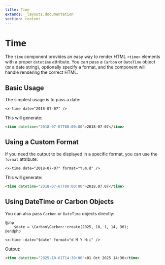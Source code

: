 ```yaml
---
title: Time
extends: _layouts.documentation
section: content
---
```


# Time

The `time` component provides an easy way to render HTML `<time>` elements with a proper `datetime` attribute. 
You can pass a `Carbon` or `DateTime` object (or a date string), optionally specify a format, and the component will handle rendering the correct HTML.

## Basic Usage

The simplest usage is to pass a date:

```blade
<x-time date="2018-07-07" />
````

This will generate:

```html
<time datetime="2018-07-07T00:00:00">2018-07-07</time>
```

## Using a Custom Format

If you need the output to be displayed in a specific format, you can use the `format` attribute:

```blade
<x-time date="2018-07-07" format="Y.m.d" />
```

This will generate:

```html
<time datetime="2018-07-07T00:00:00">2018.07.07</time>
```

## Using DateTime or Carbon Objects

You can also pass `Carbon` or `DateTime` objects directly:

```blade
@php
    $date = \Carbon\Carbon::create(2025, 10, 1, 14, 30);
@endphp

<x-time :date="$date" format="d M Y H:i" />
```

Output:

```html
<time datetime="2025-10-01T14:30:00">01 Oct 2025 14:30</time>
```
